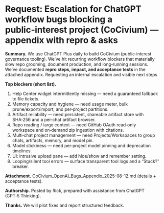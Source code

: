 # Request: Escalation for ChatGPT workflow bugs blocking a public‑interest project (CoCivium) — appendix with repro & asks

**Summary.** We use ChatGPT Plus daily to build CoCivium (public‑interest governance tooling).  We’ve hit recurring workflow blockers that materially slow repo grooming, document production, and long‑running sessions.  We’ve documented **repro steps, impact, and acceptance tests** in the attached appendix.  Requesting an internal escalation and visible next steps.

**Top blockers (short list).**
1) Help Center widget intermittently missing — need a guaranteed fallback to file tickets.  
2) Memory capacity and hygiene — need usage meter, bulk prune/export/import, and per‑project partitions.  
3) Artifact reliability — need persistent, shareable artifact store with SHA‑256 and a per‑chat artifact browser.  
4) Repo reading / large context — need GitHub OAuth read‑only workspace and on‑demand zip ingestion with citations.  
5) Multi‑chat project management — need Projects/Workspaces to group chats, artifacts, memory, and model pin.  
6) Model stickiness — need per‑project model pinning and deprecation timelines.  
7) UI: intrusive upload pane — add hide/show and remember setting.  
8) Looping/silent tool errors — surface transparent tool logs and a “Stuck?” breaker.

**Attachment.** CoCivium_OpenAI_Bugs_Appendix_2025-08-12.md (details + acceptance tests).  

**Authorship.** Posted by Rick, prepared with assistance from ChatGPT (GPT‑5 Thinking).  

**Thanks.** We will pilot fixes and report structured feedback.


